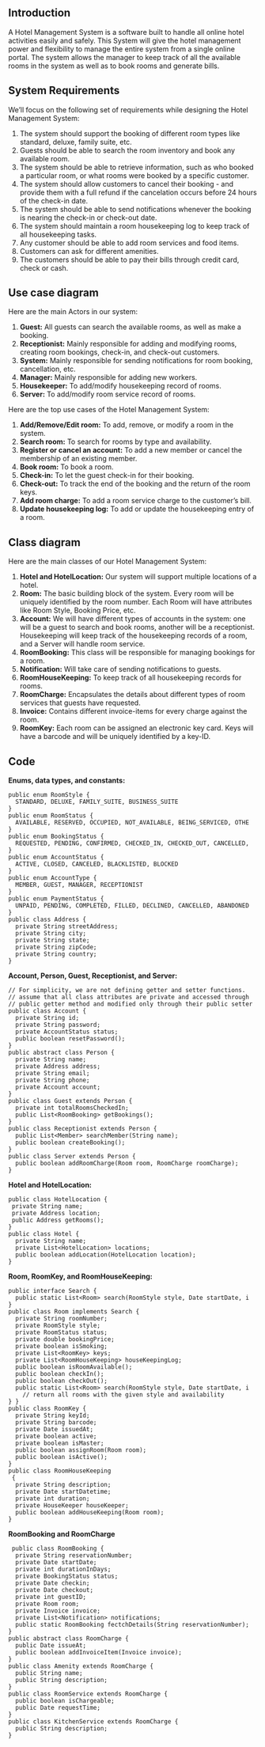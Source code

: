## Introduction 
A Hotel Management System is a software built to handle all online hotel activities easily and safely. 
This System will give the hotel management power and flexibility to manage the entire system from a single online portal. 
The system allows the manager to keep track of all the available rooms in the system as well as to book rooms and generate bills.

## System Requirements
We’ll focus on the following set of requirements while designing the Hotel Management System:
1. The system should support the booking of different room types like standard, deluxe, family suite, etc.
2. Guests should be able to search the room inventory and book any available room.
3. The system should be able to retrieve information, such as who booked a particular room, or what rooms were booked by a specific customer.
4. The system should allow customers to cancel their booking - and provide them with a full refund if the cancelation occurs before 24 hours of the check-in date.
5. The system should be able to send notifications whenever the booking is nearing the check-in or check-out date.
6. The system should maintain a room housekeeping log to keep track of all housekeeping tasks.
7. Any customer should be able to add room services and food items.
8. Customers can ask for different amenities.
9. The customers should be able to pay their bills through credit card, check or cash.

## Use case diagram

Here are the main Actors in our system:
1. **Guest:** All guests can search the available rooms, as well as make a booking.
2. **Receptionist:** Mainly responsible for adding and modifying rooms, creating room bookings, check-in, and check-out customers.
3. **System:** Mainly responsible for sending notifications for room booking, cancellation, etc.
4. **Manager:** Mainly responsible for adding new workers.
5. **Housekeeper:** To add/modify housekeeping record of rooms.
6. **Server:** To add/modify room service record of rooms.

Here are the top use cases of the Hotel Management System:
1. **Add/Remove/Edit room:** To add, remove, or modify a room in the system.
2. **Search room:** To search for rooms by type and availability.
3. **Register or cancel an account:** To add a new member or cancel the membership of an existing member.
4. **Book room:** To book a room.
5. **Check-in:** To let the guest check-in for their booking.
6. **Check-out:** To track the end of the booking and the return of the room keys.
7. **Add room charge:** To add a room service charge to the customer’s bill.
8. **Update housekeeping log:** To add or update the housekeeping entry of a room.

## Class diagram

Here are the main classes of our Hotel Management System:
1. **Hotel and HotelLocation:** Our system will support multiple locations of a hotel.
2. **Room:** The basic building block of the system. Every room will be uniquely identified by the room number. Each Room will have attributes like Room Style, Booking Price, etc.
3. **Account:** We will have different types of accounts in the system: one will be a guest to search and book rooms, another will be a receptionist. Housekeeping will keep track of the housekeeping records of a room, and a Server will handle room service.
4. **RoomBooking:** This class will be responsible for managing bookings for a room.
5. **Notification:** Will take care of sending notifications to guests.
6. **RoomHouseKeeping:** To keep track of all housekeeping records for rooms.
7. **RoomCharge:** Encapsulates the details about different types of room services that guests have requested.
8. **Invoice:** Contains different invoice-items for every charge against the room.
9. **RoomKey:** Each room can be assigned an electronic key card. Keys will have a barcode and will be uniquely identified by a key-ID.

## Code

**Enums, data types, and constants:**

```
public enum RoomStyle {
  STANDARD, DELUXE, FAMILY_SUITE, BUSINESS_SUITE
}
public enum RoomStatus {
  AVAILABLE, RESERVED, OCCUPIED, NOT_AVAILABLE, BEING_SERVICED, OTHE
}
public enum BookingStatus {
  REQUESTED, PENDING, CONFIRMED, CHECKED_IN, CHECKED_OUT, CANCELLED,
}
public enum AccountStatus {
  ACTIVE, CLOSED, CANCELED, BLACKLISTED, BLOCKED
}
public enum AccountType {
  MEMBER, GUEST, MANAGER, RECEPTIONIST
}
public enum PaymentStatus {
  UNPAID, PENDING, COMPLETED, FILLED, DECLINED, CANCELLED, ABANDONED
}
public class Address {
  private String streetAddress;
  private String city;
  private String state;
  private String zipCode;
  private String country;
}

```
**Account, Person, Guest, Receptionist, and Server:**

```
// For simplicity, we are not defining getter and setter functions.
// assume that all class attributes are private and accessed through
// public getter method and modified only through their public setter
public class Account {
  private String id;
  private String password;
  private AccountStatus status;
  public boolean resetPassword();
}
public abstract class Person {
  private String name;
  private Address address;
  private String email;
  private String phone;
  private Account account;
}
public class Guest extends Person {
  private int totalRoomsCheckedIn;
  public List<RoomBooking> getBookings();
}
public class Receptionist extends Person {
  public List<Member> searchMember(String name);
  public boolean createBooking();
}
public class Server extends Person {
  public boolean addRoomCharge(Room room, RoomCharge roomCharge);
}
```
**Hotel and HotelLocation:**

```
public class HotelLocation {
 private String name;
 private Address location;
 public Address getRooms();
}
public class Hotel {
  private String name;
  private List<HotelLocation> locations;
  public boolean addLocation(HotelLocation location);
}
```
**Room, RoomKey, and RoomHouseKeeping:**

```
public interface Search {
  public static List<Room> search(RoomStyle style, Date startDate, i
}
public class Room implements Search {
  private String roomNumber;
  private RoomStyle style;
  private RoomStatus status;
  private double bookingPrice;
  private boolean isSmoking;
  private List<RoomKey> keys;
  private List<RoomHouseKeeping> houseKeepingLog;
  public boolean isRoomAvailable();
  public boolean checkIn();
  public boolean checkOut();
  public static List<Room> search(RoomStyle style, Date startDate, i
    // return all rooms with the given style and availability
} }
public class RoomKey {
  private String keyId;
  private String barcode;
  private Date issuedAt;
  private boolean active;
  private boolean isMaster;
  public boolean assignRoom(Room room);
  public boolean isActive();
}
public class RoomHouseKeeping
 {
  private String description;
  private Date startDatetime;
  private int duration;
  private HouseKeeper houseKeeper;
  public boolean addHouseKeeping(Room room);
}
```

**RoomBooking and RoomCharge**

```
 public class RoomBooking {
  private String reservationNumber;
  private Date startDate;
  private int durationInDays;
  private BookingStatus status;
  private Date checkin;
  private Date checkout;
  private int guestID;
  private Room room;
  private Invoice invoice;
  private List<Notification> notifications;
  public static RoomBooking fectchDetails(String reservationNumber);
}
public abstract class RoomCharge {
  public Date issueAt;
  public boolean addInvoiceItem(Invoice invoice);
}
public class Amenity extends RoomCharge {
  public String name;
  public String description;
}
public class RoomService extends RoomCharge {
  public boolean isChargeable;
  public Date requestTime;
}
public class KitchenService extends RoomCharge {
  public String description;
}

```

